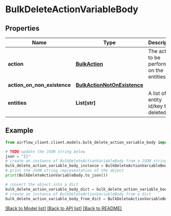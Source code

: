 # BulkDeleteActionVariableBody


## Properties

Name | Type | Description | Notes
------------ | ------------- | ------------- | -------------
**action** | [**BulkAction**](BulkAction.md) | The action to be performed on the entities. | 
**action_on_non_existence** | [**BulkActionNotOnExistence**](BulkActionNotOnExistence.md) |  | [optional] 
**entities** | **List[str]** | A list of entity id/key to be deleted. | 

## Example

```python
from airflow_client.client.models.bulk_delete_action_variable_body import BulkDeleteActionVariableBody

# TODO update the JSON string below
json = "{}"
# create an instance of BulkDeleteActionVariableBody from a JSON string
bulk_delete_action_variable_body_instance = BulkDeleteActionVariableBody.from_json(json)
# print the JSON string representation of the object
print(BulkDeleteActionVariableBody.to_json())

# convert the object into a dict
bulk_delete_action_variable_body_dict = bulk_delete_action_variable_body_instance.to_dict()
# create an instance of BulkDeleteActionVariableBody from a dict
bulk_delete_action_variable_body_from_dict = BulkDeleteActionVariableBody.from_dict(bulk_delete_action_variable_body_dict)
```
[[Back to Model list]](../README.md#documentation-for-models) [[Back to API list]](../README.md#documentation-for-api-endpoints) [[Back to README]](../README.md)


